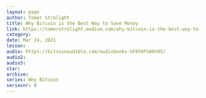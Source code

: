 ```yaml
---
layout: page
author: Tomer Strolight
title: Why Bitcoin is the Best Way to Save Money
link: https://tomerstrolight.medium.com/why-bitcoin-is-the-best-way-to-save-money-73f00efe5579
category: 
date: Mar 24, 2021
lesson: 
audio: https://bitcoinaudible.com/audiobooks-%F0%9F%86%95/
audio2: 
audio3: 
star: 
archive: 
series: Why Bitcoin
seriesnr: 8
---
```

